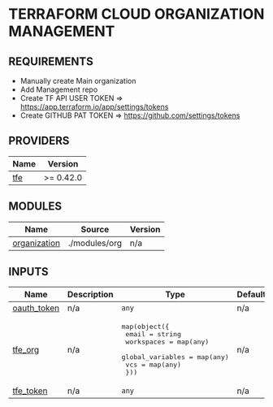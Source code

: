 # TERRAFORM CLOUD ORGANIZATION MANAGEMENT

## REQUIREMENTS

- Manually create Main organization
- Add Management repo
- Create TF API USER TOKEN => https://app.terraform.io/app/settings/tokens
- Create GITHUB PAT TOKEN => https://github.com/settings/tokens

## PROVIDERS

| Name | Version |
|------|---------|
| <a name="requirement_tfe"></a> [tfe](#requirement\_tfe) | >= 0.42.0 |

## MODULES

| Name | Source | Version |
|------|--------|---------|
| <a name="module_organization"></a> [organization](#module\_organization) | ./modules/org | n/a |

## INPUTS

| Name | Description | Type | Default | Required |
|------|-------------|------|---------|:--------:|
| <a name="input_oauth_token"></a> [oauth\_token](#input\_oauth\_token) | n/a | `any` | n/a | yes |
| <a name="input_tfe_org"></a> [tfe\_org](#input\_tfe\_org) | n/a | <pre>map(object({<br>    email            = string<br>    workspaces       = map(any)<br>    global_variables = map(any)<br>    vcs              = map(any)<br>  }))</pre> | n/a | yes |
| <a name="input_tfe_token"></a> [tfe\_token](#input\_tfe\_token) | n/a | `any` | n/a | yes |
